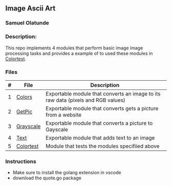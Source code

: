 ##  Image Ascii Art 
### Samuel Olatunde 
### Description:

This repo implements 4 modules that perform basic image image processing tasks and provides a example of to used these modules in [Colortest](https://github.com/SamOlatunde/img_mod/tree/main/Colortest).

### Files

|   #   | File             | Description                                        |
| :---: | ---------------- | -------------------------------------------------- |
|   1   | [Colors](https://github.com/SamOlatunde/img_mod/tree/main/Colors)        |  Exportable module that converts an image to its raw data (pixels and RGB values)     |
|   2   | [GetPic](https://github.com/SamOlatunde/img_mod/tree/main/GetPic)  | Exportable module that converts gets a picture from a website        |
|   3   | [Grayscale](https://github.com/SamOlatunde/img_mod/tree/main/Grayscale) | Exportable module that converts a picture to Gayscale |
|   4   | [Text](https://github.com/SamOlatunde/img_mod/tree/main/Text) | Exportable module that adds text to an image  |
|   5   | [Colortest](https://github.com/SamOlatunde/img_mod/tree/main/Colortest) | Module that tests the modules specifiied above|



### Instructions
- Make sure to install the golang extension in vscode 
- download the quote.go package



